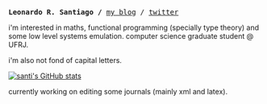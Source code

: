 <p><pre align="left">
<strong>Leonardo R. Santiago /</strong> <a href="https://o-santi.github.io/">my blog</a> / <a href="https://twitter.com/o_santi_">twitter</a> </pre></p>

i'm interested in maths, functional programming (specially type theory) and some low level systems emulation. computer science graduate student @ UFRJ.

i'm also not fond of capital letters.

[![santi's GitHub stats](https://github-readme-stats.vercel.app/api?username=o-santi)](https://github.com/anuraghazra/github-readme-stats)

currently working on editing some journals (mainly xml and latex).
